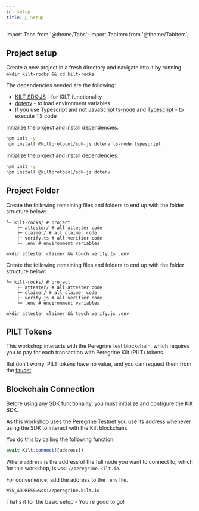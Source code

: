 ```yaml
---
id: setup
title: 🎒 Setup
---
```


import Tabs from '@theme/Tabs';
import TabItem from '@theme/TabItem';

## Project setup

Create a new project in a fresh directory and navigate into it by running `mkdir kilt-rocks && cd kilt-rocks`.

<!-- TODO: When MDX v2, can move these into tabs -->

The dependencies needed are the following:

- [KILT SDK-JS](https://github.com/KILTprotocol/sdk-js#readme) - for KILT functionality
- [dotenv](https://github.com/motdotla/dotenv#readme) - to load environment variables
- If you use Typescript and not JavaScript [ts-node](https://www.npmjs.com/package/ts-node) and [Typescript](https://www.typescriptlang.org/) - to execute TS code

<Tabs groupId="ts-js-choice">
  <TabItem value='ts' label='Typescript' default>

  Initialize the project and install dependencies.

  ```bash npm2yarn
  npm init -y
  npm install @kiltprotocol/sdk-js dotenv ts-node typescript
  ```

  </TabItem>
  <TabItem value='js' label='Javascript' default>

  Initialize the project and install dependencies.

  ```bash npm2yarn
  npm init -y
  npm install @kiltprotocol/sdk-js dotenv
  ```

  </TabItem>
</Tabs>

## Project Folder

<Tabs groupId="ts-js-choice">
  <TabItem value='ts' label='Typescript' default>

  Create the following remaining files and folders to end up with the folder structure below:

  ```
  └─ kilt-rocks/ # project
      ├─ attester/ # all attester code
      ├─ claimer/ # all claimer code
      ├─ verify.ts # all verifier code
      └─ .env # environment variables
  ```
  ```
  mkdir attester claimer && touch verify.ts .env
  ```

  </TabItem>
  <TabItem value='js' label='Javascript'>


  Create the following remaining files and folders to end up with the folder structure below:

  ```
  └─ kilt-rocks/ # project
      ├─ attester/ # all attester code
      ├─ claimer/ # all claimer code
      ├─ verify.js # all verifier code
      └─ .env # environment variables
  ```
  ```
  mkdir attester claimer && touch verify.js .env
  ```

  </TabItem>
</Tabs>

## PILT Tokens

This workshop interacts with the Peregrine test blockchain, which requires you to pay for each transaction with Peregrine Kilt (PILT) tokens.

But don't worry. PILT tokens have no value, and you can request them from the [faucet](https://faucet.peregrine.kilt.io).

## Blockchain Connection

Before using any SDK functionality, you must initialize and configure the Kilt SDK.

As this workshop uses the [Peregrine Testnet](https://polkadot.js.org/apps/?rpc=wss%3A%2F%2Fperegrine.kilt.io%2Fparachain-public-ws%2F#/explorer) you use its address whenever using the SDK to interact with the Kilt blockchain.

You do this by calling the following function:

```JavaScript
await Kilt.connect({address})
```

Where `address` is the address of the full node you want to connect to, which for this workshop, is `wss://peregrine.kilt.io`.

For convenience, add the address to the `.env` file.

```env title=".env"
WSS_ADDRESS=wss://peregrine.kilt.io
```

That's it for the basic setup - You're good to go!